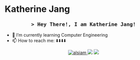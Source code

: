 # Katherine Jang
<!-- Intro  -->
<h3 align="center">
        <samp>&gt; Hey There!, I am Katherine Jang!
<!--                 <b><a target="_blank" href="https://alsiam.com">Al Siam</a></b> -->
        </samp>
</h3>

- 🌱 I’m currently learning Computer Engineering
-  📫 How to reach me: ⬇️⬇️⬇️⬇️

<p align="center">
<!--  <a href="https://alsiam.com" target="blank">
  <img src="https://img.shields.io/badge/Website-DC143C?style=for-the-badge&logo=medium&logoColor=white" alt="alsiam" />
 </a> -->
 <a href="https://www.linkedin.com/in/heeju-jang-47b818268/" target="_blank">
  <img src="https://img.shields.io/badge/LinkedIn-0077B5?style=for-the-badge&logo=linkedin&logoColor=white" alt="alsiam"/>
 </a>
 <!-- <a href="https://dev.to/alsiam" target="_blank">
  <img src="https://img.shields.io/badge/dev.to-0A0A0A?style=for-the-badge&logo=dev.to&logoColor=white" alt="alsiam" />
 </a> -->
<!--  <a href="https://twitter.com/_alsiam" target="_blank">
  <img src="https://img.shields.io/badge/Twitter-1DA1F2?style=for-the-badge&logo=twitter&logoColor=white" />
 </a>
 <a href="https://instagram.com/_alsiam" target="_blank">
  <img src="https://img.shields.io/badge/Instagram-fe4164?style=for-the-badge&logo=instagram&logoColor=white" alt="alsiam" /> -->
   <a href="mailto:heejuj.dev@gmail.com"><img src="https://img.shields.io/badge/Gmail-D0A9F5?style=for-the-badge&logo=Gmail&logoColor=white&link=mailto:heejuj.dev@gmail.com"/></a>
   <a href="https://apps.apple.com/us/developer/heeju-jang/id1659801777" target="_blank">
  <img src="https://img.shields.io/badge/App_Store-0D96F6?style=for-the-badge&logo=app-store&logoColor=white" />
 </a>
</p>
<br />



<!--
**dev-katherine/dev-katherine** is a ✨ _special_ ✨ repository because its `README.md` (this file) appears on your GitHub profile.

Here are some ideas to get you started:

- 🔭 I’m currently working on ...
- 🌱 I’m currently learning ...
- 👯 I’m looking to collaborate on ...
- 🤔 I’m looking for help with ...
- 💬 Ask me about ...
- 📫 How to reach me: ...
- 😄 Pronouns: ...
- ⚡ Fun fact: ...
-->

